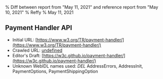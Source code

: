 % Diff between report from "May 11, 2021" and reference report from "May 10, 2021"
% Reffy
% May 11, 2021

## Payment Handler API

- Initial URL: [https://www.w3.org/TR/payment-handler/](https://www.w3.org/TR/payment-handler/)
- Crawled URL: [undefined](undefined)
- Editor's Draft: [https://w3c.github.io/payment-handler/](https://w3c.github.io/payment-handler/)
- Unknown WebIDL names used: *DEL* AddressErrors, AddressInit, PaymentOptions, PaymentShippingOption


